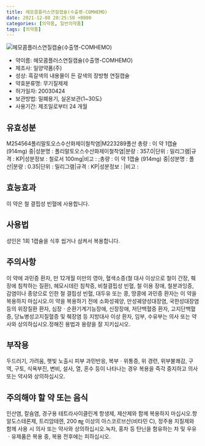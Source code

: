 ```yaml
---
title: 헤모콤플러스연질캡슐(수출명-COMHEMO)
date: 2021-12-08 20:25:50 +0800
categories: [의약품, 일반의약품]
tags: [의약품]
---
```

![헤모콤플러스연질캡슐(수출명-COMHEMO)](https://nedrug.mfds.go.kr/pbp/cmn/itemImageDownload/147428018612500076)

- 약이름: 헤모콤플러스연질캡슐(수출명-COMHEMO)
- 제조사: 일양약품(주)
- 성상: 흑갈색의 내용물이 든 갈색의 장방형 연질캡슐
- 약효분류명: 무기질제제
- 허가일자: 20030424
- 보관방법: 밀폐용기, 실온보관(1~30도)
- 사용기간: 제조일로부터 24 개월
## 유효성분
M254564폴리말토오스수산화제이철착염|M223289폴산
총량 : 이 약 1캡슐 (914mg) 중|성분명 : 폴리말토오스수산화제이철착염|분량 : 357.0|단위 : 밀리그램|규격 : KP|성분정보 : 철로서 100mg|비고 : ;총량 : 이 약 1캡슐 (914mg) 중|성분명 : 폴산|분량 : 0.35|단위 : 밀리그램|규격 : KP|성분정보 : |비고 :
## 효능효과
이 약은 철 결핍성 빈혈에 사용합니다.
## 사용법
성인은 1회 1캡슐을 식후 씹거나 삼켜서 복용합니다.
## 주의사항
이 약에 과민증 환자, 만 12개월 미만의 영아, 혈색소증(철 대사 이상으로 철이 간장, 췌장에 침착하는 질환), 헤모시데린 침착증, 비철결핍성 빈혈, 철 이용 장애, 철분과잉증, 감염이나 종양으로 인한 철 결핍성 빈혈, 대두유 또는 콩, 땅콩에 과민증 환자는 이 약을 복용하지 마십시오.이 약을 복용하기 전에 소화성궤양, 만성궤양성대장염, 국한성대장염 등의 위장질환 환자, 심장ㆍ순환기계기능장애, 신장장애, 저단백혈증 환자, 고지단백혈증, 당뇨병성고지질혈증 및 췌장염 등 지방대사 이상 환자, 임부, 수유부는 의사 또는 약사와 상의하십시오.정해진 용법과 용량을 잘 지키십시오.
## 부작용
두드러기, 가려움, 햇빛 노출시 피부 과민반응, 복부ㆍ위통증, 위 경련, 위부불쾌감, 구역, 구토, 식욕부진, 변비, 설사, 열, 혼수 등이 나타나는 경우 복용을 즉각 중지하고 의사 또는 약사와 상의하십시오.
## 주의해야 할 약 또는 음식
인산염, 칼슘염, 경구용 테트라사이클린계 항생제, 제산제와 함께 복용하지 마십시오.항알도스테론제, 트리암테렌, 200 ㎎ 이상의 아스코르브산(비타민 C), 정주용 지질제와 함께 사용 시 의사 또는 약사와 상의하십시오.녹차, 홍차 등 탄닌을 함유하는 차 및 우유ㆍ유제품은 복용 중, 복용 전후에는 피하십시오.
